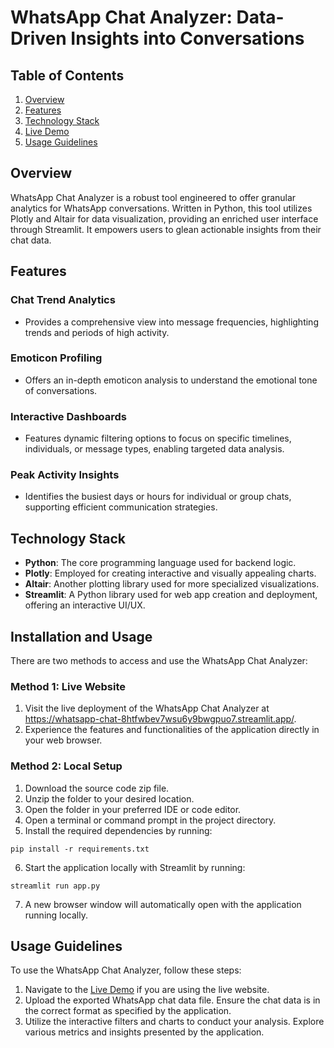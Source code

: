 # WhatsApp Chat Analyzer: Data-Driven Insights into Conversations

## Table of Contents

1. [Overview](#overview)
2. [Features](#features)
3. [Technology Stack](#technology-stack)
4. [Live Demo](#live-demo)
5. [Usage Guidelines](#usage-guidelines)

## Overview

WhatsApp Chat Analyzer is a robust tool engineered to offer granular analytics for WhatsApp conversations. Written in Python, this tool utilizes Plotly and Altair for data visualization, providing an enriched user interface through Streamlit. It empowers users to glean actionable insights from their chat data.

## Features

### Chat Trend Analytics
- Provides a comprehensive view into message frequencies, highlighting trends and periods of high activity.

### Emoticon Profiling
- Offers an in-depth emoticon analysis to understand the emotional tone of conversations.

### Interactive Dashboards
- Features dynamic filtering options to focus on specific timelines, individuals, or message types, enabling targeted data analysis.

### Peak Activity Insights
- Identifies the busiest days or hours for individual or group chats, supporting efficient communication strategies.

## Technology Stack

- **Python**: The core programming language used for backend logic.
- **Plotly**: Employed for creating interactive and visually appealing charts.
- **Altair**: Another plotting library used for more specialized visualizations.
- **Streamlit**: A Python library used for web app creation and deployment, offering an interactive UI/UX.

## Installation and Usage

There are two methods to access and use the WhatsApp Chat Analyzer:

### Method 1: Live Website

1. Visit the live deployment of the WhatsApp Chat Analyzer at <a href="https://whatsapp-chat-8htfwbev7wsu6y9bwgpuo7.streamlit.app/" target="_blank">https://whatsapp-chat-8htfwbev7wsu6y9bwgpuo7.streamlit.app/</a>.
2. Experience the features and functionalities of the application directly in your web browser.

### Method 2: Local Setup

1. Download the source code zip file.
2. Unzip the folder to your desired location.
3. Open the folder in your preferred IDE or code editor.
4. Open a terminal or command prompt in the project directory.
5. Install the required dependencies by running:
```
pip install -r requirements.txt
```
6. Start the application locally with Streamlit by running:
```
streamlit run app.py
```
7. A new browser window will automatically open with the application running locally.

## Usage Guidelines

To use the WhatsApp Chat Analyzer, follow these steps:

1. Navigate to the <a href="https://whatsapp-chat-8htfwbev7wsu6y9bwgpuo7.streamlit.app/" target="_blank">Live Demo</a> if you are using the live website.
2. Upload the exported WhatsApp chat data file. Ensure the chat data is in the correct format as specified by the application.
3. Utilize the interactive filters and charts to conduct your analysis. Explore various metrics and insights presented by the application.

